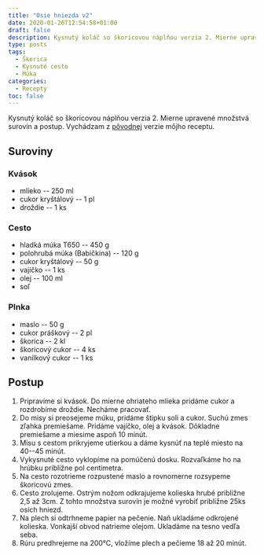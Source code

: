 ```yaml
---
title: "Osie hniezda v2"
date: 2020-01-26T12:54:58+01:00
draft: false
description: Kysnutý koláč so škoricovou náplňou verzia 2. Mierne upravené množstvá surovín.
type: posts
tags:
  - Škorica
  - Kysnuté cesto
  - Múka
categories:
  - Recepty
toc: false
---
```


Kysnutý koláč so škoricovou náplňou verzia 2. Mierne upravené množstvá surovín a postup. Vychádzam z [pôvodnej](/recepty/2019-12-10-osie-hniezda) verzie môjho receptu.

## Suroviny

### Kvások

- mlieko -- 250 ml
- cukor kryštálový -- 1 pl
- droždie -- 1 ks

### Cesto

- hladká múka T650 -- 450 g
- polohrubá múka (Babičkina) -- 120 g
- cukor kryštálový -- 50 g
- vajíčko -- 1 ks
- olej -- 100 ml
- soľ

### Plnka

- maslo -- 50 g
- cukor práškový -- 2 pl
- škorica -- 2 kl
- škoricový cukor -- 4 ks
- vanilkový cukor -- 1 ks

## Postup

1. Pripravíme si kvások. Do mierne ohriateho mlieka pridáme cukor a rozdrobíme droždie. Necháme pracovať.
2. Do misy si preosejeme múku, pridáme štipku soli a cukor. Suchú zmes zľahka premiešame. Pridáme vajíčko, olej a kvások. Dôkladne premiešame a miesime aspoň 10 minút.
3. Misu s cestom prikryjeme utierkou a dáme kysnúť na teplé miesto na 40--45 minút.
4. Vykysnuté cesto vyklopíme na pomúčenú dosku. Rozvaľkáme ho na hrúbku približne pol centimetra.
5. Na cesto rozotrieme rozpustené maslo a rovnomerne rozsypeme škoricovú zmes.
6. Cesto zrolujeme. Ostrým nožom odkrajujeme kolieska hrubé približne 2,5 až 3cm. Z tohto množstva surovín je možné vyrobiť približne 25ks osích hniezd.
7. Na plech si odtrhneme papier na pečenie. Naň ukladáme odkrojené kolieska. Vonkajší obvod natrieme olejom. Ukladáme na tesno vedľa seba.
8. Rúru predhrejeme na 200°C, vložíme plech a pečieme 18 až 20 minút.
